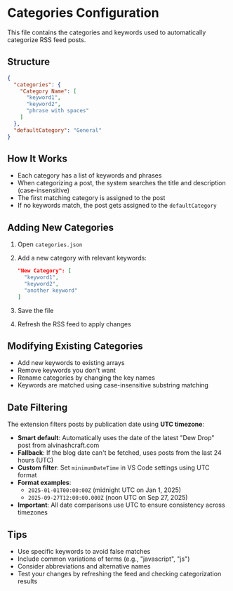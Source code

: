 # Categories Configuration

This file contains the categories and keywords used to automatically categorize RSS feed posts.

## Structure

```json
{
  "categories": {
    "Category Name": [
      "keyword1",
      "keyword2",
      "phrase with spaces"
    ]
  },
  "defaultCategory": "General"
}
```

## How It Works

- Each category has a list of keywords and phrases
- When categorizing a post, the system searches the title and description (case-insensitive)
- The first matching category is assigned to the post
- If no keywords match, the post gets assigned to the `defaultCategory`

## Adding New Categories

1. Open `categories.json`
2. Add a new category with relevant keywords:

   ```json
   "New Category": [
     "keyword1",
     "keyword2",
     "another keyword"
   ]
   ```

3. Save the file
4. Refresh the RSS feed to apply changes

## Modifying Existing Categories

- Add new keywords to existing arrays
- Remove keywords you don't want
- Rename categories by changing the key names
- Keywords are matched using case-insensitive substring matching

## Date Filtering

The extension filters posts by publication date using **UTC timezone**:

- **Smart default**: Automatically uses the date of the latest "Dew Drop" post from alvinashcraft.com
- **Fallback**: If the blog date can't be fetched, uses posts from the last 24 hours (UTC)
- **Custom filter**: Set `minimumDateTime` in VS Code settings using UTC format
- **Format examples**:
  - `2025-01-01T00:00:00Z` (midnight UTC on Jan 1, 2025)
  - `2025-09-27T12:00:00.000Z` (noon UTC on Sep 27, 2025)
- **Important**: All date comparisons use UTC to ensure consistency across timezones

## Tips

- Use specific keywords to avoid false matches
- Include common variations of terms (e.g., "javascript", "js")
- Consider abbreviations and alternative names
- Test your changes by refreshing the feed and checking categorization results
